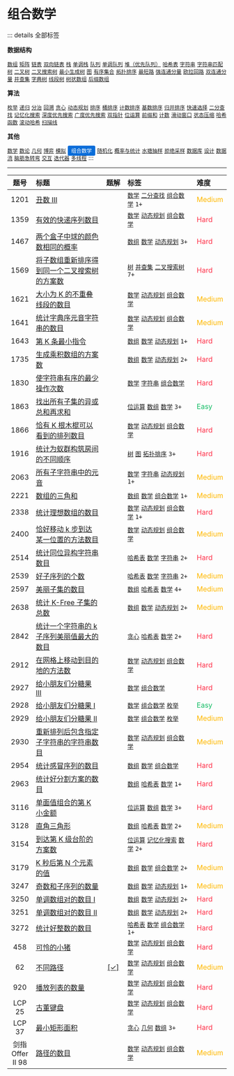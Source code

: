 # 组合数学

::: details 全部标签

**数据结构**

[`数组`](/leetcode/outline/tag/array.md) [`矩阵`](/leetcode/outline/tag/matrix.md) [`链表`](/leetcode/outline/tag/linked-list.md) [`双向链表`](/leetcode/outline/tag/doubly-linked-list.md) [`栈`](/leetcode/outline/tag/stack.md) [`单调栈`](/leetcode/outline/tag/monotonic-stack.md) [`队列`](/leetcode/outline/tag/queue.md) [`单调队列`](/leetcode/outline/tag/monotonic-queue.md) [`堆（优先队列）`](/leetcode/outline/tag/heap-priority-queue.md) [`哈希表`](/leetcode/outline/tag/hash-table.md) [`字符串`](/leetcode/outline/tag/string.md) [`字符串匹配`](/leetcode/outline/tag/string-matching.md) [`树`](/leetcode/outline/tag/tree.md) [`二叉树`](/leetcode/outline/tag/binary-tree.md) [`二叉搜索树`](/leetcode/outline/tag/binary-search-tree.md) [`最小生成树`](/leetcode/outline/tag/minimum-spanning-tree.md) [`图`](/leetcode/outline/tag/graph.md) [`有序集合`](/leetcode/outline/tag/ordered-set.md) [`拓扑排序`](/leetcode/outline/tag/topological-sort.md) [`最短路`](/leetcode/outline/tag/shortest-path.md) [`强连通分量`](/leetcode/outline/tag/strongly-connected-component.md) [`欧拉回路`](/leetcode/outline/tag/eulerian-circuit.md) [`双连通分量`](/leetcode/outline/tag/biconnected-component.md) [`并查集`](/leetcode/outline/tag/union-find.md) [`字典树`](/leetcode/outline/tag/trie.md) [`线段树`](/leetcode/outline/tag/segment-tree.md) [`树状数组`](/leetcode/outline/tag/segment-tree.md) [`后缀数组`](/leetcode/outline/tag/suffix-array.md)

**算法**

[`枚举`](/leetcode/outline/tag/enumeration.md) [`递归`](/leetcode/outline/tag/recursion.md) [`分治`](/leetcode/outline/tag/divide-and-conquer.md) [`回溯`](/leetcode/outline/tag/backtracking.md) [`贪心`](/leetcode/outline/tag/greedy.md) [`动态规划`](/leetcode/outline/tag/dynamic-programming.md) [`排序`](/leetcode/outline/tag/sorting.md) [`桶排序`](/leetcode/outline/tag/bucket-sort.md) [`计数排序`](/leetcode/outline/tag/counting-sort.md) [`基数排序`](/leetcode/outline/tag/radix-sort.md) [`归并排序`](/leetcode/outline/tag/merge-sort.md) [`快速选择`](/leetcode/outline/tag/quickselect.md) [`二分查找`](/leetcode/outline/tag/binary-search.md) [`记忆化搜索`](/leetcode/outline/tag/memoization.md) [`深度优先搜索`](/leetcode/outline/tag/depth-first-search.md) [`广度优先搜索`](/leetcode/outline/tag/breadth-first-search.md) [`双指针`](/leetcode/outline/tag/two-pointers.md) [`位运算`](/leetcode/outline/tag/bit-manipulation.md) [`前缀和`](/leetcode/outline/tag/prefix-sum.md) [`计数`](/leetcode/outline/tag/counting.md) [`滑动窗口`](/leetcode/outline/tag/sliding-window.md) [`状态压缩`](/leetcode/outline/tag/bitmask.md) [`哈希函数`](/leetcode/outline/tag/hash-function.md) [`滚动哈希`](/leetcode/outline/tag/rolling-hash.md) [`扫描线`](/leetcode/outline/tag/line-sweep.md)

**其他**

[`数学`](/leetcode/outline/tag/math.md) [`数论`](/leetcode/outline/tag/number-theory.md) [`几何`](/leetcode/outline/tag/geometry.md) [`博弈`](/leetcode/outline/tag/game-theory.md) [`模拟`](/leetcode/outline/tag/simulation.md) <span class="blue">组合数学</span> [`随机化`](/leetcode/outline/tag/randomized.md) [`概率与统计`](/leetcode/outline/tag/probability-and-statistics.md) [`水塘抽样`](/leetcode/outline/tag/reservoir-sampling.md) [`拒绝采样`](/leetcode/outline/tag/rejection-sampling.md) [`数据库`](/leetcode/outline/tag/database.md) [`设计`](/leetcode/outline/tag/design.md) [`数据流`](/leetcode/outline/tag/data-stream.md) [`脑筋急转弯`](/leetcode/outline/tag/brainteaser.md) [`交互`](/leetcode/outline/tag/interactive.md) [`迭代器`](/leetcode/outline/tag/iterator.md) [`多线程`](/leetcode/outline/tag/concurrency.md)
:::

---

| 题号 | 标题 | 题解 | 标签 | 难度 |
| :------: | :------ | :------: | :------ | :------ |
| 1201 | [丑数 III](https://leetcode.com/problems/ugly-number-iii) |  |  [`数学`](/leetcode/outline/tag/math.md) [`二分查找`](/leetcode/outline/tag/binary-search.md) [`组合数学`](/leetcode/outline/tag/combinatorics.md) `1+` | <font color=#ffb800>Medium</font> |
| 1359 | [有效的快递序列数目](https://leetcode.com/problems/count-all-valid-pickup-and-delivery-options) |  |  [`数学`](/leetcode/outline/tag/math.md) [`动态规划`](/leetcode/outline/tag/dynamic-programming.md) [`组合数学`](/leetcode/outline/tag/combinatorics.md) | <font color=#ff334b>Hard</font> |
| 1467 | [两个盒子中球的颜色数相同的概率](https://leetcode.com/problems/probability-of-a-two-boxes-having-the-same-number-of-distinct-balls) |  |  [`数组`](/leetcode/outline/tag/array.md) [`数学`](/leetcode/outline/tag/math.md) [`动态规划`](/leetcode/outline/tag/dynamic-programming.md) `3+` | <font color=#ff334b>Hard</font> |
| 1569 | [将子数组重新排序得到同一个二叉搜索树的方案数](https://leetcode.com/problems/number-of-ways-to-reorder-array-to-get-same-bst) |  |  [`树`](/leetcode/outline/tag/tree.md) [`并查集`](/leetcode/outline/tag/union-find.md) [`二叉搜索树`](/leetcode/outline/tag/binary-search-tree.md) `7+` | <font color=#ff334b>Hard</font> |
| 1621 | [大小为 K 的不重叠线段的数目](https://leetcode.com/problems/number-of-sets-of-k-non-overlapping-line-segments) |  |  [`数学`](/leetcode/outline/tag/math.md) [`动态规划`](/leetcode/outline/tag/dynamic-programming.md) [`组合数学`](/leetcode/outline/tag/combinatorics.md) | <font color=#ffb800>Medium</font> |
| 1641 | [统计字典序元音字符串的数目](https://leetcode.com/problems/count-sorted-vowel-strings) |  |  [`数学`](/leetcode/outline/tag/math.md) [`动态规划`](/leetcode/outline/tag/dynamic-programming.md) [`组合数学`](/leetcode/outline/tag/combinatorics.md) | <font color=#ffb800>Medium</font> |
| 1643 | [第 K 条最小指令](https://leetcode.com/problems/kth-smallest-instructions) |  |  [`数组`](/leetcode/outline/tag/array.md) [`数学`](/leetcode/outline/tag/math.md) [`动态规划`](/leetcode/outline/tag/dynamic-programming.md) `1+` | <font color=#ff334b>Hard</font> |
| 1735 | [生成乘积数组的方案数](https://leetcode.com/problems/count-ways-to-make-array-with-product) |  |  [`数组`](/leetcode/outline/tag/array.md) [`数学`](/leetcode/outline/tag/math.md) [`动态规划`](/leetcode/outline/tag/dynamic-programming.md) `2+` | <font color=#ff334b>Hard</font> |
| 1830 | [使字符串有序的最少操作次数](https://leetcode.com/problems/minimum-number-of-operations-to-make-string-sorted) |  |  [`数学`](/leetcode/outline/tag/math.md) [`字符串`](/leetcode/outline/tag/string.md) [`组合数学`](/leetcode/outline/tag/combinatorics.md) | <font color=#ff334b>Hard</font> |
| 1863 | [找出所有子集的异或总和再求和](https://leetcode.com/problems/sum-of-all-subset-xor-totals) |  |  [`位运算`](/leetcode/outline/tag/bit-manipulation.md) [`数组`](/leetcode/outline/tag/array.md) [`数学`](/leetcode/outline/tag/math.md) `3+` | <font color=#15bd66>Easy</font> |
| 1866 | [恰有 K 根木棍可以看到的排列数目](https://leetcode.com/problems/number-of-ways-to-rearrange-sticks-with-k-sticks-visible) |  |  [`数学`](/leetcode/outline/tag/math.md) [`动态规划`](/leetcode/outline/tag/dynamic-programming.md) [`组合数学`](/leetcode/outline/tag/combinatorics.md) | <font color=#ff334b>Hard</font> |
| 1916 | [统计为蚁群构筑房间的不同顺序](https://leetcode.com/problems/count-ways-to-build-rooms-in-an-ant-colony) |  |  [`树`](/leetcode/outline/tag/tree.md) [`图`](/leetcode/outline/tag/graph.md) [`拓扑排序`](/leetcode/outline/tag/topological-sort.md) `3+` | <font color=#ff334b>Hard</font> |
| 2063 | [所有子字符串中的元音](https://leetcode.com/problems/vowels-of-all-substrings) |  |  [`数学`](/leetcode/outline/tag/math.md) [`字符串`](/leetcode/outline/tag/string.md) [`动态规划`](/leetcode/outline/tag/dynamic-programming.md) `1+` | <font color=#ffb800>Medium</font> |
| 2221 | [数组的三角和](https://leetcode.com/problems/find-triangular-sum-of-an-array) |  |  [`数组`](/leetcode/outline/tag/array.md) [`数学`](/leetcode/outline/tag/math.md) [`组合数学`](/leetcode/outline/tag/combinatorics.md) `1+` | <font color=#ffb800>Medium</font> |
| 2338 | [统计理想数组的数目](https://leetcode.com/problems/count-the-number-of-ideal-arrays) |  |  [`数学`](/leetcode/outline/tag/math.md) [`动态规划`](/leetcode/outline/tag/dynamic-programming.md) [`组合数学`](/leetcode/outline/tag/combinatorics.md) `1+` | <font color=#ff334b>Hard</font> |
| 2400 | [恰好移动 k 步到达某一位置的方法数目](https://leetcode.com/problems/number-of-ways-to-reach-a-position-after-exactly-k-steps) |  |  [`数学`](/leetcode/outline/tag/math.md) [`动态规划`](/leetcode/outline/tag/dynamic-programming.md) [`组合数学`](/leetcode/outline/tag/combinatorics.md) | <font color=#ffb800>Medium</font> |
| 2514 | [统计同位异构字符串数目](https://leetcode.com/problems/count-anagrams) |  |  [`哈希表`](/leetcode/outline/tag/hash-table.md) [`数学`](/leetcode/outline/tag/math.md) [`字符串`](/leetcode/outline/tag/string.md) `2+` | <font color=#ff334b>Hard</font> |
| 2539 | [好子序列的个数](https://leetcode.com/problems/count-the-number-of-good-subsequences) |  |  [`哈希表`](/leetcode/outline/tag/hash-table.md) [`数学`](/leetcode/outline/tag/math.md) [`字符串`](/leetcode/outline/tag/string.md) `2+` | <font color=#ffb800>Medium</font> |
| 2597 | [美丽子集的数目](https://leetcode.com/problems/the-number-of-beautiful-subsets) |  |  [`数组`](/leetcode/outline/tag/array.md) [`哈希表`](/leetcode/outline/tag/hash-table.md) [`数学`](/leetcode/outline/tag/math.md) `4+` | <font color=#ffb800>Medium</font> |
| 2638 | [统计 K-Free 子集的总数](https://leetcode.com/problems/count-the-number-of-k-free-subsets) |  |  [`数组`](/leetcode/outline/tag/array.md) [`数学`](/leetcode/outline/tag/math.md) [`动态规划`](/leetcode/outline/tag/dynamic-programming.md) `2+` | <font color=#ffb800>Medium</font> |
| 2842 | [统计一个字符串的 k 子序列美丽值最大的数目](https://leetcode.com/problems/count-k-subsequences-of-a-string-with-maximum-beauty) |  |  [`贪心`](/leetcode/outline/tag/greedy.md) [`哈希表`](/leetcode/outline/tag/hash-table.md) [`数学`](/leetcode/outline/tag/math.md) `2+` | <font color=#ff334b>Hard</font> |
| 2912 | [在网格上移动到目的地的方法数](https://leetcode.com/problems/number-of-ways-to-reach-destination-in-the-grid) |  |  [`数学`](/leetcode/outline/tag/math.md) [`动态规划`](/leetcode/outline/tag/dynamic-programming.md) [`组合数学`](/leetcode/outline/tag/combinatorics.md) | <font color=#ff334b>Hard</font> |
| 2927 | [给小朋友们分糖果 III](https://leetcode.com/problems/distribute-candies-among-children-iii) |  |  [`数学`](/leetcode/outline/tag/math.md) [`组合数学`](/leetcode/outline/tag/combinatorics.md) | <font color=#ff334b>Hard</font> |
| 2928 | [给小朋友们分糖果 I](https://leetcode.com/problems/distribute-candies-among-children-i) |  |  [`数学`](/leetcode/outline/tag/math.md) [`组合数学`](/leetcode/outline/tag/combinatorics.md) [`枚举`](/leetcode/outline/tag/enumeration.md) | <font color=#15bd66>Easy</font> |
| 2929 | [给小朋友们分糖果 II](https://leetcode.com/problems/distribute-candies-among-children-ii) |  |  [`数学`](/leetcode/outline/tag/math.md) [`组合数学`](/leetcode/outline/tag/combinatorics.md) [`枚举`](/leetcode/outline/tag/enumeration.md) | <font color=#ffb800>Medium</font> |
| 2930 | [重新排列后包含指定子字符串的字符串数目](https://leetcode.com/problems/number-of-strings-which-can-be-rearranged-to-contain-substring) |  |  [`数学`](/leetcode/outline/tag/math.md) [`动态规划`](/leetcode/outline/tag/dynamic-programming.md) [`组合数学`](/leetcode/outline/tag/combinatorics.md) | <font color=#ffb800>Medium</font> |
| 2954 | [统计感冒序列的数目](https://leetcode.com/problems/count-the-number-of-infection-sequences) |  |  [`数组`](/leetcode/outline/tag/array.md) [`数学`](/leetcode/outline/tag/math.md) [`组合数学`](/leetcode/outline/tag/combinatorics.md) | <font color=#ff334b>Hard</font> |
| 2963 | [统计好分割方案的数目](https://leetcode.com/problems/count-the-number-of-good-partitions) |  |  [`数组`](/leetcode/outline/tag/array.md) [`哈希表`](/leetcode/outline/tag/hash-table.md) [`数学`](/leetcode/outline/tag/math.md) `1+` | <font color=#ff334b>Hard</font> |
| 3116 | [单面值组合的第 K 小金额](https://leetcode.com/problems/kth-smallest-amount-with-single-denomination-combination) |  |  [`位运算`](/leetcode/outline/tag/bit-manipulation.md) [`数组`](/leetcode/outline/tag/array.md) [`数学`](/leetcode/outline/tag/math.md) `3+` | <font color=#ff334b>Hard</font> |
| 3128 | [直角三角形](https://leetcode.com/problems/right-triangles) |  |  [`数组`](/leetcode/outline/tag/array.md) [`哈希表`](/leetcode/outline/tag/hash-table.md) [`数学`](/leetcode/outline/tag/math.md) `2+` | <font color=#ffb800>Medium</font> |
| 3154 | [到达第 K 级台阶的方案数](https://leetcode.com/problems/find-number-of-ways-to-reach-the-k-th-stair) |  |  [`位运算`](/leetcode/outline/tag/bit-manipulation.md) [`记忆化搜索`](/leetcode/outline/tag/memoization.md) [`数学`](/leetcode/outline/tag/math.md) `2+` | <font color=#ff334b>Hard</font> |
| 3179 | [K 秒后第 N 个元素的值](https://leetcode.com/problems/find-the-n-th-value-after-k-seconds) |  |  [`数组`](/leetcode/outline/tag/array.md) [`数学`](/leetcode/outline/tag/math.md) [`组合数学`](/leetcode/outline/tag/combinatorics.md) `2+` | <font color=#ffb800>Medium</font> |
| 3247 | [奇数和子序列的数量](https://leetcode.com/problems/number-of-subsequences-with-odd-sum) |  |  [`数组`](/leetcode/outline/tag/array.md) [`数学`](/leetcode/outline/tag/math.md) [`动态规划`](/leetcode/outline/tag/dynamic-programming.md) `1+` | <font color=#ffb800>Medium</font> |
| 3250 | [单调数组对的数目 I](https://leetcode.com/problems/find-the-count-of-monotonic-pairs-i) |  |  [`数组`](/leetcode/outline/tag/array.md) [`数学`](/leetcode/outline/tag/math.md) [`动态规划`](/leetcode/outline/tag/dynamic-programming.md) `2+` | <font color=#ff334b>Hard</font> |
| 3251 | [单调数组对的数目 II](https://leetcode.com/problems/find-the-count-of-monotonic-pairs-ii) |  |  [`数组`](/leetcode/outline/tag/array.md) [`数学`](/leetcode/outline/tag/math.md) [`动态规划`](/leetcode/outline/tag/dynamic-programming.md) `2+` | <font color=#ff334b>Hard</font> |
| 3272 | [统计好整数的数目](https://leetcode.com/problems/find-the-count-of-good-integers) |  |  [`哈希表`](/leetcode/outline/tag/hash-table.md) [`数学`](/leetcode/outline/tag/math.md) [`组合数学`](/leetcode/outline/tag/combinatorics.md) `1+` | <font color=#ff334b>Hard</font> |
| 458 | [可怜的小猪](https://leetcode.com/problems/poor-pigs) |  |  [`数学`](/leetcode/outline/tag/math.md) [`动态规划`](/leetcode/outline/tag/dynamic-programming.md) [`组合数学`](/leetcode/outline/tag/combinatorics.md) | <font color=#ff334b>Hard</font> |
| 62 | [不同路径](https://leetcode.com/problems/unique-paths) | [[✓]](https://2xiao.github.io/leetcode-js/leetcode/problem/0062) |  [`数学`](/leetcode/outline/tag/math.md) [`动态规划`](/leetcode/outline/tag/dynamic-programming.md) [`组合数学`](/leetcode/outline/tag/combinatorics.md) | <font color=#ffb800>Medium</font> |
| 920 | [播放列表的数量](https://leetcode.com/problems/number-of-music-playlists) |  |  [`数学`](/leetcode/outline/tag/math.md) [`动态规划`](/leetcode/outline/tag/dynamic-programming.md) [`组合数学`](/leetcode/outline/tag/combinatorics.md) | <font color=#ff334b>Hard</font> |
| LCP 25 | [古董键盘](https://leetcode.cn/problems/Uh984O) |  |  [`数学`](/leetcode/outline/tag/math.md) [`动态规划`](/leetcode/outline/tag/dynamic-programming.md) [`组合数学`](/leetcode/outline/tag/combinatorics.md) | <font color=#ff334b>Hard</font> |
| LCP 37 | [最小矩形面积](https://leetcode.cn/problems/zui-xiao-ju-xing-mian-ji) |  |  [`贪心`](/leetcode/outline/tag/greedy.md) [`几何`](/leetcode/outline/tag/geometry.md) [`数组`](/leetcode/outline/tag/array.md) `3+` | <font color=#ff334b>Hard</font> |
| 剑指 Offer II 98 | [路径的数目](https://leetcode.cn/problems/2AoeFn) |  |  [`数学`](/leetcode/outline/tag/math.md) [`动态规划`](/leetcode/outline/tag/dynamic-programming.md) [`组合数学`](/leetcode/outline/tag/combinatorics.md) | <font color=#ffb800>Medium</font> |

<style>
.blue {
    background-color: #096dd9;
    padding: 0.25rem 0.5rem;
    margin: 0;
    font-size: 0.85em;
    border-radius: 3px;
    color: white;
    font-weight: 500;
}
table th:first-of-type { width: 10%; }
table th:nth-of-type(2) { width: 35%; }
table th:nth-of-type(3) { width: 10%; }
table th:nth-of-type(4) { width: 35%; }
table th:nth-of-type(5) { width: 10%; }
</style>

